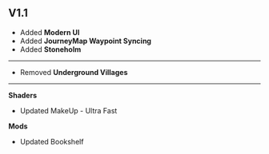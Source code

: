 ## V1.1
* Added **Modern UI**
* Added **JourneyMap Waypoint Syncing**
* Added **Stoneholm**
---
* Removed **Underground Villages**
---
**Shaders**
* Updated MakeUp - Ultra Fast

**Mods**
* Updated Bookshelf